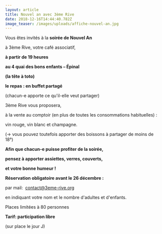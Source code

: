 ```yaml
---
layout: article
title: Nouvel an avec 3ème Rive
date: 2018-12-16T14:44:40.782Z
image_teaser: /images/uploads/affiche-nouvel-an.jpg
---
```

Vous êtes invités à la **soirée de Nouvel An**

à 3ème Rive, votre café associatif,

**à partir de 19 heures**

**au 4 quai des bons enfants – Épinal**

**(la tête à toto)**



**le repas : en buffet partagé**

(chacun-e apporte ce qu'il-elle veut partager)



3ème Rive vous proposera,

à la vente au comptoir (en plus de toutes les consommations habituelles) :

vin rouge, vin blanc et champagne.

(→ vous pouvez toutefois apporter des boissons à partager de moins de 18°)



**Afin que chacun-e puisse profiter de la soirée,**

**pensez à apporter assiettes, verres, couverts,**

**et votre bonne humeur !**



**Réservation obligatoire avant le 26 décembre :**

par mail:  contact@3eme-rive.org 

en indiquant votre nom et le nombre d'adultes et d'enfants.



Places limitées à 80 personnes



**Tarif: participation libre**

(sur place le jour J)
